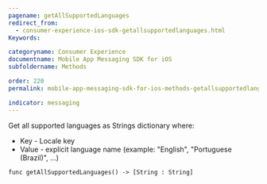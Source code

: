```yaml
---
pagename: getAllSupportedLanguages
redirect_from:
  - consumer-experience-ios-sdk-getallsupportedlanguages.html
Keywords:

categoryname: Consumer Experience
documentname: Mobile App Messaging SDK for iOS
subfoldername: Methods

order: 220
permalink: mobile-app-messaging-sdk-for-ios-methods-getallsupportedlanguages.html

indicator: messaging
---
```


Get all supported languages as Strings dictionary where:

* Key - Locale key
* Value - explicit language name (example: "English", "Portuguese (Brazil)", ...)

`func getAllSupportedLanguages() -> [String : String]`
